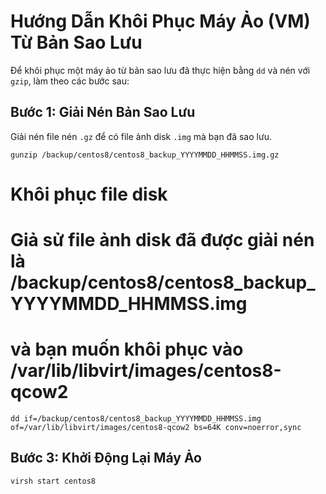 # Hướng Dẫn Khôi Phục Máy Ảo (VM) Từ Bản Sao Lưu

Để khôi phục một máy ảo từ bản sao lưu đã thực hiện bằng `dd` và nén với `gzip`, làm theo các bước sau:

## Bước 1: Giải Nén Bản Sao Lưu

Giải nén file nén `.gz` để có file ảnh disk `.img` mà bạn đã sao lưu.

    gunzip /backup/centos8/centos8_backup_YYYYMMDD_HHMMSS.img.gz
# Khôi phục file disk
# Giả sử file ảnh disk đã được giải nén là /backup/centos8/centos8_backup_YYYYMMDD_HHMMSS.img
# và bạn muốn khôi phục vào /var/lib/libvirt/images/centos8-qcow2

    dd if=/backup/centos8/centos8_backup_YYYYMMDD_HHMMSS.img of=/var/lib/libvirt/images/centos8-qcow2 bs=64K conv=noerror,sync
## Bước 3: Khởi Động Lại Máy Ảo
    virsh start centos8
